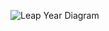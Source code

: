 ![Leap Year Diagram](https://github.com/plumbobgit/assignment3Leapyear/master/src/leap_year_diagram.png)